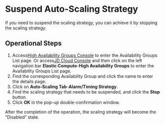 # Suspend Auto-Scaling Strategy

If you need to suspend the scaling strategy, you can achieve it by stopping the scaling strategy.

## Operational Steps

1. Access[High Availability Groups Console](https://cns-console.jdcloud.com/availabilitygroup/list) to enter the Availability Groups List page. Or access[JD Cloud Console](https://console.jdcloud.com) and then click on the left navigation bar **Elastic Compute**-**High Availability Groups** to enter the Availability Groups List page. 
2. Find the corresponding Availability Group and click the name to enter the details page.
3. Click on **Auto-Scaling Tab**-**Alarm/Timing Strategy**.
4. Find the scaling strategy that needs to be suspended, and click the **Stop** button.
5.  Click **OK** in the pop-up double-confirmation window.
	
After the completion of the operation, the scaling strategy will become the “Disabled” state.	


